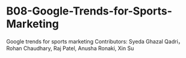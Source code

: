 # B08-Google-Trends-for-Sports-Marketing
Google trends for sports marketing
Contributors: Syeda Ghazal Qadri， Rohan Chaudhary, Raj Patel, Anusha Ronaki, Xin Su
